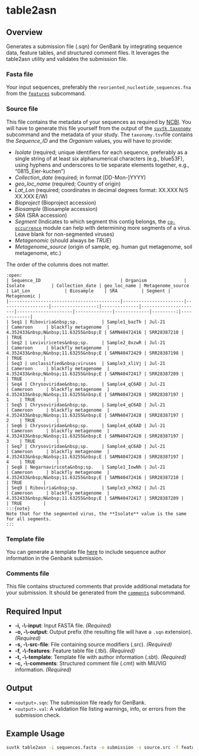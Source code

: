 # table2asn

## Overview
Generates a submission file (.sqn) for GenBank by integrating sequence data, feature tables, and structured comment files. It leverages the table2asn utility and validates the submission file.

### Fasta file
Your input sequences, preferably the `reoriented_nucleotide_sequences.fna` from the [`features`](features.md) subcommand.

### Source file
This file contains the metadata of your sequences as required by <a href="https://www.ncbi.nlm.nih.gov/WebSub/html/help/genbank-source-table.html" target="_blank">NCBI</a>. You will have to generate this file yourself from the output of the [`suvtk taxonomy`](taxonomy.md) subcommand and the metadata of your study. The `taxonomy.tsv`file contains the *Sequence_ID* and the *Organism* values, you will have to provide:
- *Isolate* (required; unique identifiers for each sequence, preferably as a single string of at least six alphanumerical characters (e.g., blue53F), using hyphens and underscores to tie separate elements together, e.g., “0815_Eier-kuchen”) 
- *Collection_date* (required; in format [DD-Mon-]YYYY)
- *geo_loc_name* (required; Country of origin)
- *Lat_Lon* (required; coordinates in decimal degrees format: XX.XXX N/S XX.XXX E/W)
- *Bioproject* (Bioproject accession)
- *Biosample* (Biosample accession)
- *SRA* (SRA accession)
- *Segment* (Indicates to which segment this contig belongs, the [`co-occurrence`](co-occurrence.md) module can help with determining more segments of a virus. Leave blank for non-segmented viruses)
- *Metagenomic* (should always be *TRUE*)
- *Metagenome_source* (origin of sample, eg. human gut metagenome, soil metagenome, etc.)

The order of the columns does not matter. <br>
```{dropdown} Example
:open:
| Sequence_ID                              | Organism              | Isolate          | Collection_date | geo_loc_name | Metagenome_source    | Lat_Lon             | Biosample    | SRA         | Segment | Metagenomic |
|------------------------------------------|-----------------------|------------------|-----------------:|--------------|----------------------|---------------------|--------------|-------------|---------:|-------------|
| Seq1 | Riboviria&nbsp;sp.         | Sample1_bazTh | Jul-21          | Cameroon     | blackfly metagenome  | 4.352433&nbsp;N&nbsp;11.63255&nbsp;E | SAMN40472416 | SRR28387210 |         | TRUE        |
| Seq2 | Leviviricetes&nbsp;sp.     | Sample2_8xzwR | Jul-21          | Cameroon     | blackfly metagenome  | 4.352433&nbsp;N&nbsp;11.63255&nbsp;E | SAMN40472429 | SRR28387198 |         | TRUE        |
| Seq3 | unclassified&nbsp;viruses  | Sample3_xliVj | Jul-21          | Cameroon     | blackfly metagenome  | 4.352433&nbsp;N&nbsp;11.63255&nbsp;E | SAMN40472417 | SRR28387209 |         | TRUE        |
| Seq4 | Chrysoviridae&nbsp;sp.     | Sample4_qC6AD | Jul-21          | Cameroon     | blackfly metagenome  | 4.352433&nbsp;N&nbsp;11.63255&nbsp;E | SAMN40472428 | SRR28387197 |    1    | TRUE        |
| Seq5 | Chrysoviridae&nbsp;sp.     | Sample4_qC6AD | Jul-21          | Cameroon     | blackfly metagenome  | 4.352433&nbsp;N&nbsp;11.63255&nbsp;E | SAMN40472428 | SRR28387197 |    2    | TRUE        |
| Seq6 | Chrysoviridae&nbsp;sp.     | Sample4_qC6AD | Jul-21          | Cameroon     | blackfly metagenome  | 4.352433&nbsp;N&nbsp;11.63255&nbsp;E | SAMN40472428 | SRR28387197 |    3    | TRUE        |
| Seq7 | Chrysoviridae&nbsp;sp.     | Sample4_qC6AD | Jul-21          | Cameroon     | blackfly metagenome  | 4.352433&nbsp;N&nbsp;11.63255&nbsp;E | SAMN40472428 | SRR28387197 |    4    | TRUE        |
| Seq8 | Negarnaviricota&nbsp;sp.   | Sample1_IowNh | Jul-21          | Cameroon     | blackfly metagenome  | 4.352433&nbsp;N&nbsp;11.63255&nbsp;E | SAMN40472416 | SRR28387210 |         | TRUE        |
| Seq9 | Riboviria&nbsp;sp.         | Sample3_o7K62 | Jul-21          | Cameroon     | blackfly metagenome  | 4.352433&nbsp;N&nbsp;11.63255&nbsp;E | SAMN40472417 | SRR28387209 |         | TRUE        |
:::{note}
Note that for the segmented virus, the **Isolate** value is the same for all segments.
:::
```

### Template file
You can generate a template file <a href="https://submit.ncbi.nlm.nih.gov/genbank/template/submission/" target="_blank">here</a> to include sequence author information in the Genbank submission.

### Comments file
This file contains structured comments that provide additional metadata for your submission. It should be generated from the [`comments`](comments.md) subcommand.

## Required Input
- **-i, -\\\-input**: Input FASTA file. *(Required)*
- **-o, -\\\-output**: Output prefix (the resulting file will have a `.sqn` extension). *(Required)*
- **-s, -\\\-src-file**: File containing source modifiers (.src). *(Required)*
- **-f, -\\\-features**: Feature table file (.tbl). *(Required)*
- **-t, -\\\-template**: Template file with author information (.sbt). *(Required)*
- **-c, -\\\-comments**: Structured comment file (.cmt) with MIUVIG information. *(Required)*

## Output
- `<output>.sqn`: The submission file ready for GenBank.
- `<output>.val`: A validation file listing warnings, info, or errors from the submission check.

## Example Usage
```bash
suvtk table2asn -i sequences.fasta -o submission -s source.src -f features.tbl -t template.sbt -c comments.cmt
